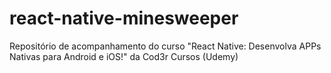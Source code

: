 # react-native-minesweeper
Repositório de acompanhamento do curso "React Native: Desenvolva APPs Nativas para Android e iOS!" da Cod3r Cursos (Udemy)
